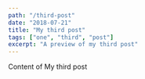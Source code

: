 ```yaml
---
path: "/third-post"
date: "2018-07-21"
title: "My third post"
tags: ["one", "third", "post"]
excerpt: "A preview of my third post"
---
```


Content of My third post
